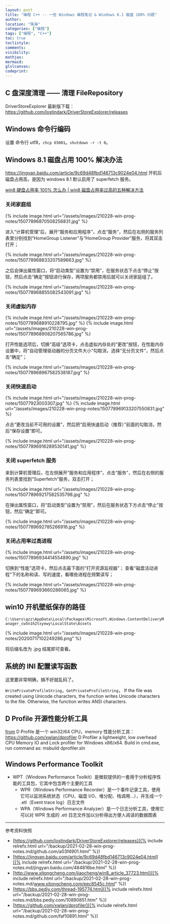 ```yaml
---
layout: post
title: "编程 C++ -- 一些 Windows 编程笔记 & Windows 8.1 磁盘 100% 问题"
author:
location: "珠海"
categories: ["编程"]
tags: ["编程", "C++"]
toc: true
toclistyle:
comments:
visibility:
mathjax:
mermaid:
glslcanvas:
codeprint:
---
```



## C 盘深度清理 —— 清理 FileRepository

DriverStoreExplorer 最新版下载：
<https://github.com/lostindark/DriverStoreExplorer/releases>


## Windows 命令行编码

设置 命令行 utf8，`chcp 65001`。`shutdown -r -t 0`。


## Windows 8.1 磁盘占用 100% 解决办法

<https://jingyan.baidu.com/article/9c69d48fbd146713c9024e04.html>
开机后磁盘占用高，是因为 windows 8.1 默认启用了 superfetch 服务。

[win8 硬盘占用率 100% 怎么办 \| win8 磁盘占用率过高的五种解决方法](http://www.xitongcheng.com/jiaocheng/win8_article_37723.html)


### 关闭家庭组

{% include image.html url="/assets/images/210228-win-prog-notes/15077896870508256831.jpg" %}

进入“计算机管理”后，展开“服务和应用程序”，点击“服务”，然后在右侧的服务列表里分别找到“HomeGroup Listener”与“HomeGroup Provider”服务，将其双击打开；

{% include image.html url="/assets/images/210228-win-prog-notes/150778968833207589663.jpg" %}

之后会弹出属性窗口，将“启动类型”设置为“禁用”，在服务状态下点击“停止”按钮，然后点击“确定”按钮进行保存，两项服务都禁用后就可以关闭家庭组了。

{% include image.html url="/assets/images/210228-win-prog-notes/150778968855082543091.jpg" %}


### 关闭虚拟内存

{% include image.html url="/assets/images/210228-win-prog-notes/1507789688910228795.jpg" %}
{% include image.html url="/assets/images/210228-win-prog-notes/150778968908207565786.jpg" %}

打开性能选项后，切换“高级”选项卡，点击虚拟内存处的“更改”按钮，在性能内存设置中，将“自动管理驱动器的分页文件大小”勾取消，选择“无分页文件”，然后点击“确定”；

{% include image.html url="/assets/images/210228-win-prog-notes/150778968967582538187.jpg" %}


### 关闭快速启动

{% include image.html url="/assets/images/210228-win-prog-notes/15077923003307.jpg" %}
{% include image.html url="/assets/images/210228-win-prog-notes/150778969133207550831.jpg" %}

点击“更改当前不可用的设置”，然后把“启用快速启动（推荐）”前面的勾取消，然后“保存设置”即可。

{% include image.html url="/assets/images/210228-win-prog-notes/15077896916289530141.jpg" %}


### 关闭 superfetch 服务

来到计算机管理后，在左侧展开“服务和应用程序”，点击“服务”，然后在右侧的服务列表里找到“Superfetch”服务，双击打开；

{% include image.html url="/assets/images/210228-win-prog-notes/150778969217582535798.jpg" %}

在弹出属性窗口，将“启动类型”设置为“禁用”，然后在服务状态下方点击“停止”按钮，然后“确定”即可。

{% include image.html url="/assets/images/210228-win-prog-notes/1507789692785266916.jpg" %}


### 关闭占用率过高进程

{% include image.html url="/assets/images/210228-win-prog-notes/15077896934414554890.jpg" %}

切换到“性能”选项卡，然后点击最下面的“打开资源监视器”；
查看“磁盘活动进程”下的名称和读、写的速度，看哪些进程在频繁读写；

{% include image.html url="/assets/images/210228-win-prog-notes/1507789693660286065.jpg" %}


## win10 开机壁纸保存的路径

`C:\Users\qzz\AppData\Local\Packages\Microsoft.Windows.ContentDeliveryManager_cw5n1h2txyewy\LocalState\Assets`

{% include image.html url="/assets/images/210228-win-prog-notes/20200717102249286.png" %}

将后缀名改为 .jpg 结尾即可查看。


## 系统的 INI 配置读写函数

这里要非常明确，搞不好就乱码了。

`WritePrivateProfileString`，`GetPrivateProfileString`，
If the file was created using Unicode characters,
the function writes Unicode characters to the file.
Otherwise, the function writes ANSI characters.


## D Profile 开源性能分析工具

[from](https://bbs.pediy.com/thread-195774.htm)
D Profile 是一个 win32/64 CPU，memory 性能分析工具：<https://github.com/xwlan/dprofiler>
D Profiler a lightweight, low overhead CPU Memory IO and Lock profiler for Windows x86/x64.
Build in cmd.exe, run command as: msbuild dprofiler.sln


## Windows Performance Toolkit

* WPT（Windows Performance Toolkit）是微软提供的一套用于分析程序性能的工具包，它其中包含两个主要的工具
    * WPR（Windows Performance Recorder）是一个事件记录工具，使用它可以监测系统状态（CPU、磁盘 I/O、堆分配、栈调用…），并生成一个 .etl（Event trace log）日志文件
    * WPA（Windows Performance Analyzer）是一个日志分析工具，使用它可以对 WPR 生成的 .etl 日志文件加以分析得出方便人阅读的数据图表



<hr class='reviewline'/>
<p class='reviewtip'><script type='text/javascript' src='{% include relref.html url="/assets/reviewjs/blogs/2021-02-28-win-prog-notes.md.js" %}'></script></p>
<font class='ref_snapshot'>参考资料快照</font>

- [https://github.com/lostindark/DriverStoreExplorer/releases]({% include relrefx.html url="/backup/2021-02-28-win-prog-notes.md/github.com/a03f4901.html" %})
- [https://jingyan.baidu.com/article/9c69d48fbd146713c9024e04.html]({% include relrefx.html url="/backup/2021-02-28-win-prog-notes.md/jingyan.baidu.com/484816be.html" %})
- [http://www.xitongcheng.com/jiaocheng/win8_article_37723.html]({% include relrefx.html url="/backup/2021-02-28-win-prog-notes.md/www.xitongcheng.com/eec8545c.html" %})
- [https://bbs.pediy.com/thread-195774.htm]({% include relrefx.html url="/backup/2021-02-28-win-prog-notes.md/bbs.pediy.com/10890851.htm" %})
- [https://github.com/xwlan/dprofiler]({% include relrefx.html url="/backup/2021-02-28-win-prog-notes.md/github.com/faf10891.html" %})
